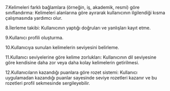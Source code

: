 7.Kelimeleri farklı bağlamlara (örneğin, iş, akademik, resmi) göre sınıflandırma: Kelimeleri alanlarına göre ayırarak kullanıcının ilgilendiği kısma çalışmasında yardımcı olur.

8.İlerleme takibi: Kullanıcının yaptığı doğruları ve yanlışları kayıt etme.

9.Kullanıcı profili oluşturma.

10.Kullanıcıya sunulan kelimelerin seviyesini belirleme.

11.Kullanıcı seviyelerine göre kelime zorlukları: Kullanıcının dil seviyesine göre kendisine daha zor veya daha kolay kelimelerin getirilmesi.

12.Kullanıcıların kazandığı puanlara göre rozet sistemi: Kullanıcı uygulamadan kazandığı puanlar sayesinde seviye rozetleri kazanır ve bu rozetleri profil sekmesinde sergileyebilir.
